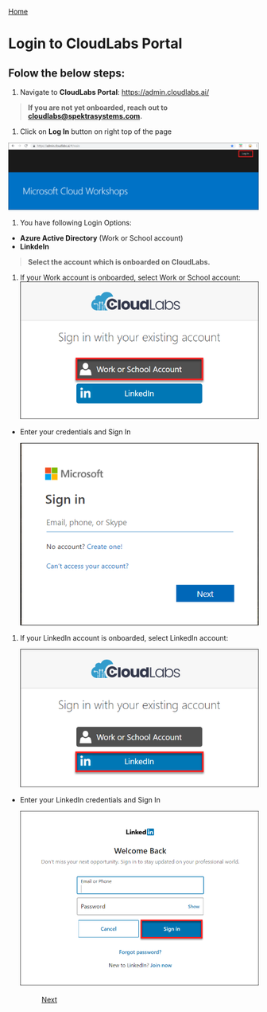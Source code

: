 [Home](./../README.md)

# Login to CloudLabs Portal

## Folow the below steps:

1. Navigate to **CloudLabs Portal**: https://admin.cloudlabs.ai/

>**If you are not yet onboarded, reach out to cloudlabs@spektrasystems.com.**

1. Click on **Log In** button on right top of the page

  ![](images/login.png)

1. You have following Login Options:
* **Azure Active Directory** (Work or School account)
* **LinkdeIn**

>**Select the account which is onboarded on CloudLabs.**

1. If your Work account is onboarded, select Work or School account:
   ![](images/work.png)
  
* Enter your credentials and Sign In
   
   ![](images/worksign.png)

1. If your LinkedIn account is onboarded, select LinkedIn account:
   
   ![](images/linkedin.png)
    
* Enter your LinkedIn credentials and Sign In
   
   ![](images/linksign.png)
&nbsp;&nbsp;&nbsp;&nbsp;&nbsp;&nbsp;&nbsp;&nbsp;&nbsp;&nbsp;&nbsp;&nbsp;&nbsp;&nbsp;&nbsp;&nbsp;&nbsp;&nbsp;&nbsp;&nbsp;&nbsp;&nbsp;&nbsp;&nbsp;&nbsp;&nbsp;&nbsp;&nbsp;&nbsp;&nbsp;&nbsp;&nbsp;&nbsp;&nbsp;&nbsp;&nbsp;&nbsp;&nbsp;&nbsp;&nbsp;&nbsp;&nbsp;&nbsp;&nbsp;&nbsp;&nbsp;&nbsp;&nbsp;&nbsp;&nbsp;&nbsp;&nbsp;&nbsp;&nbsp;&nbsp;&nbsp;&nbsp;&nbsp;&nbsp;&nbsp;&nbsp;&nbsp;&nbsp;&nbsp;&nbsp;&nbsp;&nbsp;&nbsp;&nbsp;&nbsp;&nbsp;&nbsp;&nbsp;&nbsp;&nbsp;&nbsp;&nbsp;&nbsp;&nbsp;&nbsp;&nbsp;&nbsp;&nbsp;&nbsp;&nbsp;&nbsp;&nbsp;&nbsp;&nbsp;&nbsp;&nbsp;&nbsp;&nbsp;&nbsp;&nbsp;&nbsp;&nbsp;&nbsp;&nbsp;&nbsp;&nbsp;&nbsp;&nbsp;&nbsp;&nbsp;&nbsp;&nbsp;&nbsp;&nbsp;&nbsp;&nbsp;&nbsp;&nbsp;&nbsp;&nbsp;&nbsp;&nbsp;&nbsp;&nbsp;&nbsp;&nbsp;&nbsp;&nbsp;&nbsp;&nbsp;&nbsp;&nbsp;&nbsp;&nbsp;&nbsp;&nbsp;&nbsp;[Next](./View_ODL_and_Bit.ly_link_readme.md#view-odlon-demand-labs-and-bitly-link)
